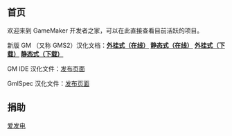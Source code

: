 ## 首页

欢迎来到 GameMaker 开发者之家，可以在此直接查看目前活跃的项目。

新版 GM （又称 GMS2）汉化文档：**[外挂式（在线）](https://manual-plugged.gm-cn.top/) [静态式（在线）](https://manual-static.gm-cn.top/)** **[外挂式（下载）](https://ghproxy.com/https://github.com/GamemakerChina/manual-plugged/archive/refs/heads/main.zip) [静态式（下载）](https://ghproxy.com/https://github.com/GamemakerChina/manual-static/archive/refs/heads/main.zip)** 

GM IDE 汉化文件：[发布页面](https://github.com/GamemakerChina/gms2translation/releases)

GmlSpec 汉化文件：[发布页面](https://github.com/GamemakerChina/GmlSpec-CN/releases)

## 捐助

[爱发电](https://afdian.net/a/liaronce)
